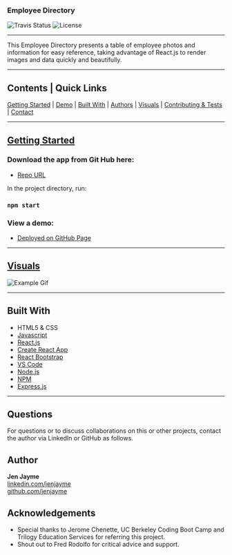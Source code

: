 ### Employee Directory

![Travis Status](https://img.shields.io/travis/:jenjayme/:employee-directory)
![License](https://img.shields.io/github/license/jenjayme/employee-directory)
<hr>

This Employee Directory presents a table of employee photos and information for easy reference, taking advantage of React.js to render images and data quickly and beautifully.

<hr>

## Contents | Quick Links
[Getting Started](#start)     |     [Demo](#demo)     |     [Built With](#built)     |     [Authors](#author)     |     [Visuals](#visuals)     |     [Contributing & Tests](Contributing.md)     |     [Contact](#contact)

<hr>

## [Getting Started](#start)

### Download the app from Git Hub here:
* [Repo URL](https://github.com/jenjayme/employee-directory)

In the project directory, run:
### `npm start`

### <a id="demo">View a demo:</a> 
* [Deployed on GitHub Page](https://jenjayme.github.io/employee-directory/#demo)
<hr>

## [Visuals](#visuals)


![Example Gif](./public/images/example.gif)

<hr>

## <a id="built">Built With</a>
* HTML5 & CSS
* [Javascript](https://www.javascript.com/)
* [React.js](https://reactjs.org/)
* [Create React App](https://github.com/facebook/create-react-app)
* [React Bootstrap](https://react-bootstrap.github.io/)
* [VS Code](https://code.visualstudio.com/)
* [Node.js](https://nodejs.org/)
* [NPM](https://www.npmjs.com/)
* [Express.js](https://expressjs.com/)

<hr>

## <a id="contact">Questions</a>
For questions or to discuss collaborations on this or other projects, contact the author via LinkedIn or GitHub as follows.

## <a id="author">Author</a>

**Jen Jayme**<br>
[linkedin.com/jenjayme](https://www.linkedin.com/in/jenjayme)<br>
[github.com/jenjayme](https://github.com/JenJayme)


## Acknowledgements
* Special thanks to Jerome Chenette, UC Berkeley Coding Boot Camp and Trilogy Education Services for referring this project.
* Shout out to Fred Rodolfo for critical advice and support.